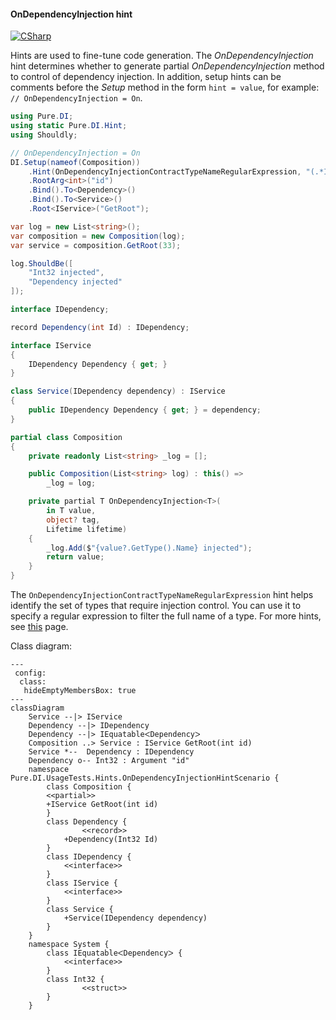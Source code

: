 #### OnDependencyInjection hint

[![CSharp](https://img.shields.io/badge/C%23-code-blue.svg)](../tests/Pure.DI.UsageTests/Hints/OnDependencyInjectionHintScenario.cs)

Hints are used to fine-tune code generation. The _OnDependencyInjection_ hint determines whether to generate partial _OnDependencyInjection_ method to control of dependency injection.
In addition, setup hints can be comments before the _Setup_ method in the form ```hint = value```, for example: `// OnDependencyInjection = On`.


```c#
using Pure.DI;
using static Pure.DI.Hint;
using Shouldly;

// OnDependencyInjection = On
DI.Setup(nameof(Composition))
    .Hint(OnDependencyInjectionContractTypeNameRegularExpression, "(.*IDependency|int)$")
    .RootArg<int>("id")
    .Bind().To<Dependency>()
    .Bind().To<Service>()
    .Root<IService>("GetRoot");

var log = new List<string>();
var composition = new Composition(log);
var service = composition.GetRoot(33);

log.ShouldBe([
    "Int32 injected",
    "Dependency injected"
]);

interface IDependency;

record Dependency(int Id) : IDependency;

interface IService
{
    IDependency Dependency { get; }
}

class Service(IDependency dependency) : IService
{
    public IDependency Dependency { get; } = dependency;
}

partial class Composition
{
    private readonly List<string> _log = [];

    public Composition(List<string> log) : this() =>
        _log = log;

    private partial T OnDependencyInjection<T>(
        in T value,
        object? tag,
        Lifetime lifetime)
    {
        _log.Add($"{value?.GetType().Name} injected");
        return value;
    }
}
```

The `OnDependencyInjectionContractTypeNameRegularExpression` hint helps identify the set of types that require injection control. You can use it to specify a regular expression to filter the full name of a type.
For more hints, see [this](README.md#setup-hints) page.


Class diagram:

```mermaid
---
 config:
  class:
   hideEmptyMembersBox: true
---
classDiagram
	Service --|> IService
	Dependency --|> IDependency
	Dependency --|> IEquatableᐸDependencyᐳ
	Composition ..> Service : IService GetRoot(int id)
	Service *--  Dependency : IDependency
	Dependency o-- Int32 : Argument "id"
	namespace Pure.DI.UsageTests.Hints.OnDependencyInjectionHintScenario {
		class Composition {
		<<partial>>
		+IService GetRoot(int id)
		}
		class Dependency {
				<<record>>
			+Dependency(Int32 Id)
		}
		class IDependency {
			<<interface>>
		}
		class IService {
			<<interface>>
		}
		class Service {
			+Service(IDependency dependency)
		}
	}
	namespace System {
		class IEquatableᐸDependencyᐳ {
			<<interface>>
		}
		class Int32 {
				<<struct>>
		}
	}
```

